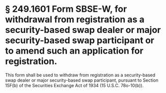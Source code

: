 # § 249.1601   Form SBSE-W, for withdrawal from registration as a security-based swap dealer or major security-based swap participant or to amend such an application for registration.

This form shall be used to withdraw from registration as a security-based swap dealer or major security-based swap participant, pursuant to Section 15F(b) of the Securities Exchange Act of 1934 (15 U.S.C. 78o-10(b)).





